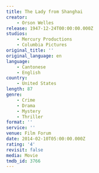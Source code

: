 ```yaml
---
title: The Lady from Shanghai
creator:
    - Orson Welles
release: 1947-12-24T00:00:00.000Z
studios:
    - Mercury Productions
    - Columbia Pictures
original_title: ''
original_language: en
language:
    - Cantonese
    - English
country:
    - United States
length: 87
genre:
    - Crime
    - Drama
    - Mystery
    - Thriller
format: ''
service: ''
venue: Film Forum
date: 2014-02-10T05:00:00.000Z
rating: '4'
revisit: false
media: Movie
tmdb_id: 3766
---
```




